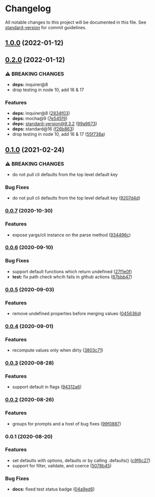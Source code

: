 # Changelog

All notable changes to this project will be documented in this file. See [standard-version](https://github.com/conventional-changelog/standard-version) for commit guidelines.

## [1.0.0](https://github.com/wesleytodd/opta/compare/v0.2.0...v1.0.0) (2022-01-12)

## [0.2.0](https://github.com/wesleytodd/opta/compare/v0.1.0...v0.2.0) (2022-01-12)


### ⚠ BREAKING CHANGES

* **deps:** inquirer@8
* drop testing in node 10, add 16 & 17

### Features

* **deps:** inquirer@8 ([2834f03](https://github.com/wesleytodd/opta/commit/2834f0387d4b12568d4aa353333ca20a2476fe8a))
* **deps:** mocha@9 ([7e545f9](https://github.com/wesleytodd/opta/commit/7e545f944b18587dd511b6f4c5ab03774aeb5021))
* **deps:** standard-version@9.3.2 ([99a9673](https://github.com/wesleytodd/opta/commit/99a96736122ce2da4f98426ecf2285502f73e5f9))
* **deps:** standard@16 ([f26b863](https://github.com/wesleytodd/opta/commit/f26b863cf7b772b47d566453fa8582663a350732))
* drop testing in node 10, add 16 & 17 ([55f738a](https://github.com/wesleytodd/opta/commit/55f738a918d20d799b699b26751316a284a76c01))

## [0.1.0](https://github.com/wesleytodd/opta/compare/v0.0.7...v0.1.0) (2021-02-24)


### ⚠ BREAKING CHANGES

* do not pull cli defaults from the top level default key

### Bug Fixes

* do not pull cli defaults from the top level default key ([9207d4d](https://github.com/wesleytodd/opta/commit/9207d4defc209b744ca427b6ba9a0ec9b335cb74))

### [0.0.7](https://github.com/wesleytodd/opta/compare/v0.0.6...v0.0.7) (2020-10-30)


### Features

* expose yargs/cli instance on the parse method ([934496c](https://github.com/wesleytodd/opta/commit/934496c84e9eaf5555c68fc823e7e39d1ff202c1))

### [0.0.6](https://github.com/wesleytodd/opta/compare/v0.0.5...v0.0.6) (2020-09-10)


### Bug Fixes

* support default functions which return undefined ([27f1e0f](https://github.com/wesleytodd/opta/commit/27f1e0f1198d1bab8efeacbcba12a4f21dc9d10e))
* **test:** fix path check whcih fails in github actions ([67bbb47](https://github.com/wesleytodd/opta/commit/67bbb4763961bcba8caecd4ef98443b2859ebcd5))

### [0.0.5](https://github.com/wesleytodd/opta/compare/v0.0.4...v0.0.5) (2020-09-03)


### Features

* remove undefined properties before merging values ([045636d](https://github.com/wesleytodd/opta/commit/045636d951e4b58f67166a518e296411ebaa26aa))

### [0.0.4](https://github.com/wesleytodd/opta/compare/v0.0.3...v0.0.4) (2020-09-01)


### Features

* recompute values only when dirty ([3803c71](https://github.com/wesleytodd/opta/commit/3803c7120e3d897d5eaa99eef55a46635461feac))

### [0.0.3](https://github.com/wesleytodd/opta/compare/v0.0.2...v0.0.3) (2020-08-28)


### Features

* support default in flags ([94312a6](https://github.com/wesleytodd/opta/commit/94312a61ae64f8ccf58ee21a1dd9ac5eafa8d9dc))

### [0.0.2](https://github.com/wesleytodd/opta/compare/v0.0.1...v0.0.2) (2020-08-26)


### Features

* groups for prompts and a host of bug fixes ([99f0887](https://github.com/wesleytodd/opta/commit/99f088766892855aae8e4f0bc263c964a43789fc))

### 0.0.1 (2020-08-20)


### Features

* set defaults with options, defaults or by calling .defaults() ([c9f6c27](https://github.com/wesleytodd/opta/commit/c9f6c27f90d2c91af20d38cd4de2486f6f467781))
* support for filter, validate, and coerce ([5078b45](https://github.com/wesleytodd/opta/commit/5078b451eb9fbb7e2961aedb4a536288ebc5fe19))


### Bug Fixes

* **docs:** fixed test status badge ([04a9ed6](https://github.com/wesleytodd/opta/commit/04a9ed60ab54e94d09b494105f0928f4c9899cef))
